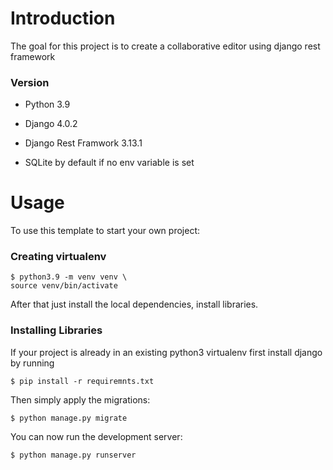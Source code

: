 # Introduction

The goal for this project is to create a collaborative editor using django rest framework


### Version

* Python 3.9

* Django 4.0.2

* Django Rest Framwork 3.13.1

* SQLite by default if no env variable is set

# Usage

To use this template to start your own project:

### Creating virtualenv
    $ python3.9 -m venv venv \
    source venv/bin/activate
      
      
After that just install the local dependencies, install libraries.

### Installing Libraries

If your project is already in an existing python3 virtualenv first install django by running

    $ pip install -r requiremnts.txt

    
Then simply apply the migrations:

    $ python manage.py migrate
    

You can now run the development server:

    $ python manage.py runserver
